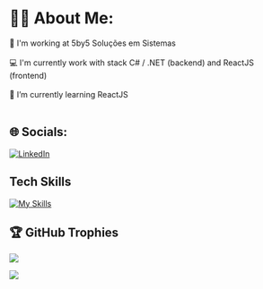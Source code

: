 # 🙎🏾 About Me:
🏡 I'm working at 5by5 Soluções em Sistemas <br><br>
💻 I'm currently work with stack C# / .NET (backend) and ReactJS (frontend) <br><br>
🌱 I’m currently learning ReactJS <br><br>

## 🌐 Socials:
[![LinkedIn](https://img.shields.io/badge/LinkedIn-%230077B5.svg?logo=linkedin&logoColor=white)](https://linkedin.com/in/jpirees) 

## Tech Skills
[![My Skills](https://skillicons.dev/icons?i=azure,gcp,cs,dotnet,js,ts,nodejs,nestjs,docker,kubernetes,rabbitmq,postgres,mongodb,redis&perline=20)](https://skillicons.dev)

## 🏆 GitHub Trophies
![](https://github-profile-trophy.vercel.app/?username=jpirees&theme=radical&no-frame=false&no-bg=true&margin-w=4)


[![](https://visitcount.itsvg.in/api?id=jpirees&label=Profile%20Views&color=12&icon=2&pretty=true)](https://visitcount.itsvg.in)
